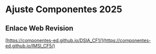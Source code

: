 # **Ajuste Componentes 2025**

## **Enlace Web Revision**

[https://componentes-ed.github.io/DSIA_CF1/](https://componentes-ed.github.io/IMSI_CF5/)

#

